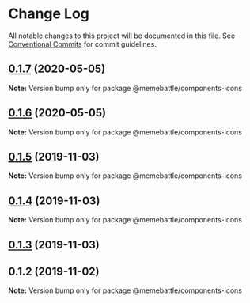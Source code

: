 # Change Log

All notable changes to this project will be documented in this file.
See [Conventional Commits](https://conventionalcommits.org) for commit guidelines.

## [0.1.7](http://gitlab.mems.fun:2224/memebattle/frontend/compare/@memebattle/components-icons@0.1.6...@memebattle/components-icons@0.1.7) (2020-05-05)

**Note:** Version bump only for package @memebattle/components-icons





## [0.1.6](http://gitlab.mems.fun:2224/memebattle/frontend/compare/@memebattle/components-icons@0.1.5...@memebattle/components-icons@0.1.6) (2020-05-05)

**Note:** Version bump only for package @memebattle/components-icons





## [0.1.5](http://gitlab.mems.fun:2224/memebattle/frontend/compare/@memebattle/components-icons@0.1.4...@memebattle/components-icons@0.1.5) (2019-11-03)

**Note:** Version bump only for package @memebattle/components-icons





## [0.1.4](http://gitlab.mems.fun:2224/memebattle/frontend/compare/@memebattle/components-icons@0.1.3...@memebattle/components-icons@0.1.4) (2019-11-03)

**Note:** Version bump only for package @memebattle/components-icons





## [0.1.3](http://gitlab.mems.fun:2224/memebattle/frontend/compare/@memebattle/components-icons@0.1.1...@memebattle/components-icons@0.1.3) (2019-11-03)



## 0.1.2 (2019-11-02)

**Note:** Version bump only for package @memebattle/components-icons
